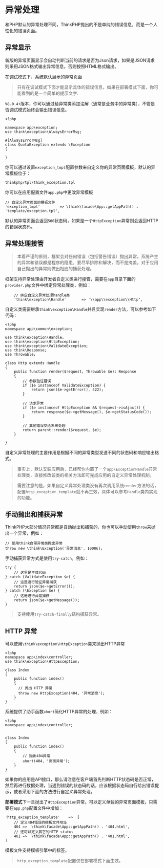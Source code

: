 # 异常处理

和PHP默认的异常处理不同，ThinkPHP抛出的不是单纯的错误信息，而是一个人性化的错误页面。

## 异常显示

新版的异常页面显示会自动判断当前的请求是否为Json请求，如果是JSON请求则采用JSON格式输出异常信息，否则按照HTML格式输出。

在调试模式下，系统默认展示的异常页面

> 只有在调试模式下面才能显示具体的错误信息，如果在部署模式下面，你可能看到的是一个简单的提示文字.

`V8.0.4+`版本，你可以通过给异常类添加注解（通常是业务中的异常类），不管是否调试模式始终会输出错误信息。

```
<?php

namespace app\exception;
use think\exception\AlwaysErrorMsg;

#[AlwaysErrorMsg]
class QuotaException extends \Exception
{

}
```

你可以通过设置`exception_tmpl`配置参数来自定义你的异常页面模板，默认的异常模板位于：

```
thinkphp/tpl/think_exception.tpl
```

你可以在应用配置文件`app.php`中更改异常模板

```
// 自定义异常页面的模板文件
'exception_tmpl'         => \think\facade\App::getAppPath() . 'template/exception.tpl',
```

默认的异常页面会返回`500`状态码，如果是一个`HttpException`异常则会返回HTTP的错误状态码。

## 异常处理接管

> 本着严谨的原则，框架会对任何错误（包括警告错误）抛出异常。系统产生的异常和错误都是程序的隐患，要尽早排除和解决，而不是掩盖。对于应用自己抛出的异常则做出相应的捕获处理。

框架支持异常处理由开发者自定义类进行接管，需要在`app`目录下面的`provider.php`文件中绑定异常处理类，例如：

```
    // 绑定自定义异常处理handle类
    'think\exception\Handle'       => '\\app\\exception\\Http',
```

自定义类需要继承`think\exception\Handle`并且实现`render`方法，可以参考如下代码：

```
<?php
namespace app\common\exception;

use think\exception\Handle;
use think\exception\HttpException;
use think\exception\ValidateException;
use think\Response;
use Throwable;

class Http extends Handle
{
    public function render($request, Throwable $e): Response
    {
        // 参数验证错误
        if ($e instanceof ValidateException) {
            return json($e->getError(), 422);
        }

        // 请求异常
        if ($e instanceof HttpException && $request->isAjax()) {
            return response($e->getMessage(), $e->getStatusCode());
        }

        // 其他错误交给系统处理
        return parent::render($request, $e);
    }

}
```

自定义异常处理的主要作用是根据不同的异常类型发送不同的状态码和响应输出格式。

> 事实上，默认安装应用后，已经帮你内置了一个`app\ExceptionHandle`异常处理类，直接修改该类的相关方法即可完成应用的自定义异常处理机制。

> 需要注意的是，如果自定义异常处理类没有再次调用系统`render`方法的话，配置`http_exception_template`就不再生效，具体可以参考`Handle`类内实现的功能。

## 手动抛出和捕获异常

ThinkPHP大部分情况异常都是自动抛出和捕获的，你也可以手动使用`throw`来抛出一个异常，例如：

```
// 使用think自带异常类抛出异常
throw new \think\Exception('异常消息', 10006);
```

手动捕获异常方式是使用`try-catch`，例如：

```
try {
    // 这里是主体代码
} catch (ValidateException $e) {
    // 这是进行验证异常捕获
    return json($e->getError());
} catch (\Exception $e) {
    // 这是进行异常捕获
    return json($e->getMessage());
}
```

> 支持使用`try-catch-finally`结构捕获异常。

## HTTP 异常

可以使用`\think\exception\HttpException`类来抛出HTTP异常

```
<?php
namespace app\index\controller;
use think\exception\HttpException;

class Index
{
    public function index()
    {
      // 抛出 HTTP 异常
      throw new HttpException(404, '异常消息');
    }
}
```

系统提供了助手函数`abort`简化HTTP异常的处理，例如：

```
<?php
namespace app\index\controller;


class Index
{
    public function index()
    {
        // 抛出404异常
        abort(404, '页面异常');
    }
}
```

如果你的应用是API接口，那么请注意在客户端首先判断HTTP状态码是否正常，然后再进行数据处理，当遇到错误的状态码的话，应该根据状态码自行给出错误提示，或者采用下面的方法进行自定义异常处理。

**部署模式**下一旦抛出了`HttpException`异常，可以定义单独的异常页面模板，只需要在`app.php`配置文件中增加：

```
'http_exception_template'    =>  [
    // 定义404错误的模板文件地址
    404 =>  \think\facade\App::getAppPath() . '404.html',
    // 还可以定义其它的HTTP status
    401 =>  \think\facade\App::getAppPath() . '401.html',
]
```

模板文件支持模板引擎中的标签。

> `http_exception_template`配置仅在部署模式下面生效。